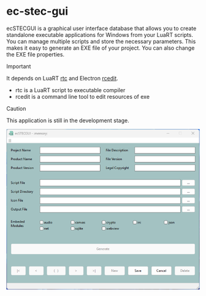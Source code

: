 # ec-stec-gui

ecSTECGUI is a graphical user interface database that allows you to create standalone executable applications for Windows from your LuaRT scripts. You can manage multiple scripts and store the necessary parameters. This makes it easy to generate an EXE file of your project. You can also change the EXE file properties.

> [!IMPORTANT]
>It depends on LuaRT [rtc](https://github.com/samyeyo/rtc) and Electron [rcedit](https://github.com/electron/rcedit).
>
>* rtc is a LuaRT script to executable compiler
>* rcedit is a command line tool to edit resources of exe

> [!CAUTION]
> This application is still in the development stage.

![](img/screenshot_183052.png)

